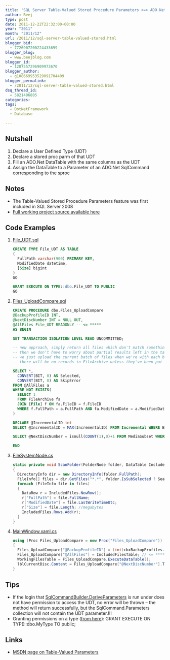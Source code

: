 ```yaml
---
title: 'SQL Server Table-Valued Stored Procedure Parameters <=> ADO.Net'
author: Beej
type: post
date: 2011-12-22T22:32:00+00:00
year: "2011"
month: "2011/12"
url: /2011/12/sql-server-table-valued-stored.html
blogger_bid:
  - 7726907200224433699
blogger_blog:
  - www.beejblog.com
blogger_id:
  - 1287557296909973670
blogger_author:
  - g108669953529091704409
blogger_permalink:
  - /2011/12/sql-server-table-valued-stored.html
dsq_thread_id:
  - 5821406805
categories:
tags:
  - DotNetFramework
  - Database

---
```

## Nutshell

1. Declare a User Defined Type (UDT)
1. Declare a stored proc parm of that UDT
1. Fill an ADO.Net DataTable with the same columns as the UDT
1. Assign the DataTable to a Parameter of an ADO.Net SqlCommand corresponding to the sproc

## Notes

* The Table-Valued Stored Procedure Parameters feature was first included in SQL Server 2008
* [Full working project source available here](https://code.google.com/p/yasbe/source/browse/trunk/#trunk)

## Code Examples

1. [File_UDT.sql](https://code.google.com/p/yasbe/source/browse/trunk/DB/DBobj/File_UDT.sql)

    ```sql
    CREATE TYPE File_UDT AS TABLE
    (
      FullPath varchar(900) PRIMARY KEY,
      ModifiedDate datetime,
      [Size] bigint
    )
    GO

    GRANT EXECUTE ON TYPE::dbo.File_UDT TO PUBLIC
    GO
    ```

1. [Files_UploadCompare.sql](https://code.google.com/p/yasbe/source/browse/trunk/DB/DBobj/Files_UploadCompare.sql)

    ```sql
    CREATE PROCEDURE dbo.Files_UploadCompare
    @BackupProfileID INT,
    @NextDiscNumber INT = NULL OUT,
    @AllFiles File_UDT READONLY -- <= *****
    AS BEGIN

    SET TRANSACTION ISOLATION LEVEL READ UNCOMMITTED;

    -- new approach, simply return all files which don't match something already in the database
    -- then we don't have to worry about partial results left in the tables ...
    -- we just upload the current batch of files when we're with each burn and then start fresh with the next batch selection from there
    -- there will be no records in FileArchive unless they've been put there specifically as marking a "finalized" MediaSubset

    SELECT *,
      CONVERT(BIT, 0) AS Selected,
      CONVERT(BIT, 0) AS SkipError
    FROM @AllFiles a
    WHERE NOT EXISTS(
      SELECT 1
      FROM FileArchive fa
      JOIN [File] f ON fa.FileID = f.FileID
      WHERE f.FullPath = a.FullPath AND fa.ModifiedDate = a.ModifiedDate AND fa.Size = a.Size
    )

    DECLARE @IncrementalID int
    SELECT @IncrementalID = MAX(IncrementalID) FROM Incremental WHERE BackupProfileID = BackupProfileID

    SELECT @NextDiscNumber = isnull(COUNT(1),0)+1 FROM MediaSubset WHERE IncrementalID = @IncrementalID

    END
    ```

1. [FileSystemNode.cs](https://code.google.com/p/yasbe/source/browse/trunk/App/FileSystemNode.cs)

    ```csharp
    static private void ScanFolder(FolderNode folder, DataTable IncludedFiles)
    {
      DirectoryInfo dir = new DirectoryInfo(folder.FullPath);
      FileInfo[] files = dir.GetFiles("*.*", folder.IsSubSelected ? SearchOption.TopDirectoryOnly : SearchOption.AllDirectories);
      foreach (FileInfo file in files)
      {
        DataRow r = IncludedFiles.NewRow();
        r["FullPath"] = file.FullName;
        r["ModifiedDate"] = file.LastWriteTimeUtc;
        r["Size"] = file.Length; //megabytes
        IncludedFiles.Rows.Add(r);
      }
    }
    ```

1. [MainWindow.xaml.cs](https://code.google.com/p/yasbe/source/browse/trunk/App/MainWindow.xaml.cs)

    ```csharp
    using (Proc Files_UploadCompare = new Proc("Files_UploadCompare"))
    {
      Files_UploadCompare["@BackupProfileID"] = (int)cbxBackupProfiles.SelectedValue;
      Files_UploadCompare["@AllFiles"] = IncludedFilesTable; // <= ******
      WorkingFilesTable = Files_UploadCompare.ExecuteDataTable();
      lblCurrentDisc.Content = Files_UploadCompare["@NextDiscNumber"].ToString();
    }
    ```

## Tips

* If the login that [SqlCommandBuilder.DeriveParameters](https://msdn.microsoft.com/en-us/library/system.data.sqlclient.sqlcommandbuilder.deriveparameters.aspx#3) is run under does not have permission to access the UDT, no error will be thrown &#8211; the method will return successfully, but the SqlCommand.Parameters collection will not contain the UDT parameter.!!!
* Granting permissions on a type ([from here](https://www.sqlteam.com/article/sql-server-2008-table-valued-parameters)): GRANT EXECUTE ON TYPE::dbo.MyType TO public;

## Links

* [MSDN page on Table-Valued Parameters](https://msdn.microsoft.com/en-us/library/bb510489.aspx)
